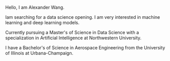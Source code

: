 Hello, I am Alexander Wang.

Iam searching for a data science opening. I am very interested in machine learning and deep learning models.

Currently pursuing a Master's of Science in Data Science with a specialization in Artificial Intelligence at Northwestern University.

I have a Bachelor's of Science in Aerospace Engineering from the University of Illinois at Urbana-Champaign.


<!---
wang-uh/wang-uh is a ✨ special ✨ repository because its `README.md` (this file) appears on your GitHub profile.
You can click the Preview link to take a look at your changes.
--->
